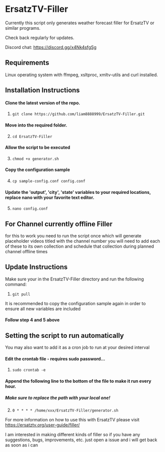 # ErsatzTV-Filler
 Currently this script only generates weather forecast filler for ErsatzTV or similar programs.

 Check back regularly for updates.

Discord chat: https://discord.gg/x4Nk4sfgSg

## Requirements
Linux operating system with ffmpeg, xsltproc, xmltv-utils and curl installed.

## Installation Instructions
#### Clone the latest version of the repo.
1. `git clone https://github.com/liam8888999/ErsatzTV-Filler.git`
#### Move into the required folder.
2. `cd ErsatzTV-Filler`
#### Allow the script to be executed
3. `chmod +x generator.sh`
#### Copy the configuration sample
4. `cp sample-config.conf config.conf`
#### Update the 'output', 'city', 'state' variables to your required locations, replace nano with your favorite text editor.
5. `nano config.conf`


## For Channel currently offline Filler
for this to work you need to run the script once
which will generate placeholder videos titled with the channel number
you will need to add each of these to its own collection and schedule that collection
during planned channel offline times

## Update Instructions
Make sure your in the ErsatzTV-Filler directory and run the following command:
1. `git pull`

It is recommended to copy the configuration sample again in order to ensure all new variables are included
#### Follow step 4 and 5 above

## Setting the script to run automatically
You may also want to add it as a cron job to run at your desired interval
#### Edit the crontab file - requires sudo password...
1. `sudo crontab -e`
#### Append the following line to the bottom of the file to make it run every hour.
##### Make sure to replace the path with your local one!
2. `0 * * * * /home/xxx/ErsatzTV-Filler/generator.sh`


For more information on how to use this with ErsatzTV please visit https://ersatztv.org/user-guide/filler/





 I am interested in making different kinds of filler so if you have any suggestions, bugs, improvements, etc. just open a issue and i will get back as soon as i can
